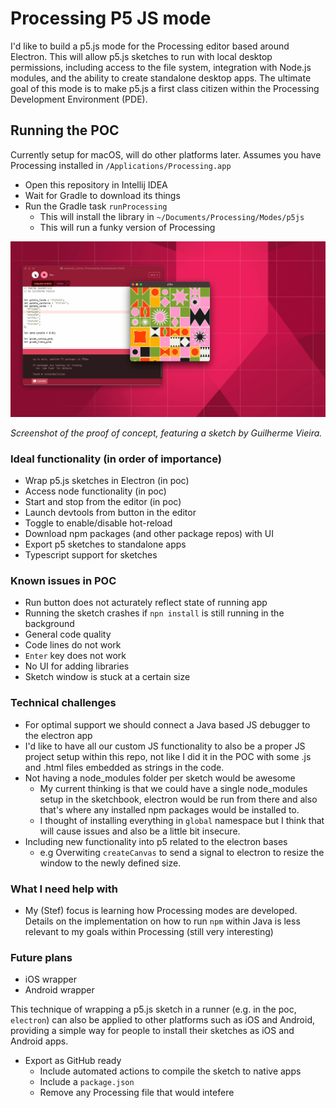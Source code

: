 # Processing P5 JS mode

I'd like to build a p5.js mode for the Processing editor based around Electron. This will allow p5.js sketches to run with local desktop permissions, including access to the file system, integration with Node.js modules, and the ability to create standalone desktop apps. The ultimate goal of this mode is to make p5.js a first class citizen within the Processing Development Environment (PDE).

## Running the POC
Currently setup for macOS, will do other platforms later. Assumes you have Processing installed in `/Applications/Processing.app`

- Open this repository in Intellij IDEA
- Wait for Gradle to download its things
- Run the Gradle task `runProcessing`
  - This will install the library in `~/Documents/Processing/Modes/p5js`
  - This will run a funky version of Processing

![A screenshot of a proof of concept for an Electron-based p5.js mode in Processing, featuring a code editor on the left and a sketch window showing a colorful geometric pattern generated with p5.js on the right (Padrão Geométrico by Guilherme Vieira)](.github/assets/p5-pde-poc.png)

_Screenshot of the proof of concept, featuring a sketch by Guilherme Vieira._

### Ideal functionality (in order of importance)
- Wrap p5.js sketches in Electron (in poc)
- Access node functionality (in poc)
- Start and stop from the editor (in poc)
- Launch devtools from button in the editor
- Toggle to enable/disable hot-reload
- Download npm packages (and other package repos) with UI
- Export p5 sketches to standalone apps
- Typescript support for sketches


### Known issues in POC
- Run button does not acturately reflect state of running app
- Running the sketch crashes if `npn install` is still running in the background
- General code quality
- Code lines do not work
- `Enter` key does not work
- No UI for adding libraries
- Sketch window is stuck at a certain size

### Technical challenges
- For optimal support we should connect a Java based JS debugger to the electron app
- I'd like to have all our custom JS functionality to also be a proper JS project setup within this repo, not like I did it in the POC with some .js and .html files embedded as strings in the code.
- Not having a node_modules folder per sketch would be awesome
  - My current thinking is that we could have a single node_modules setup in the sketchbook, electron would be run from there and also that's where any installed npm packages would be installed to.
  - I thought of installing everything in `global` namespace but I think that will cause issues and also be a little bit insecure.
- Including new functionality into p5 related to the electron bases
  - e.g Overwiting `createCanvas` to send a signal to electron to resize the window to the newly defined size.
 
### What I need help with
- My (Stef) focus is learning how Processing modes are developed. Details on the implementation on how to run `npm` within Java is less relevant to my goals within Processing (still very interesting)

### Future plans
- iOS wrapper
- Android wrapper

This technique of wrapping a p5.js sketch in a runner (e.g. in the poc, `electron`) can also be applied to other platforms such as iOS and Android, providing a simple way for people to install their sketches as iOS and Android apps.
- Export as GitHub ready
  - Include automated actions to compile the sketch to native apps
  - Include a `package.json`
  - Remove any Processing file that would intefere
